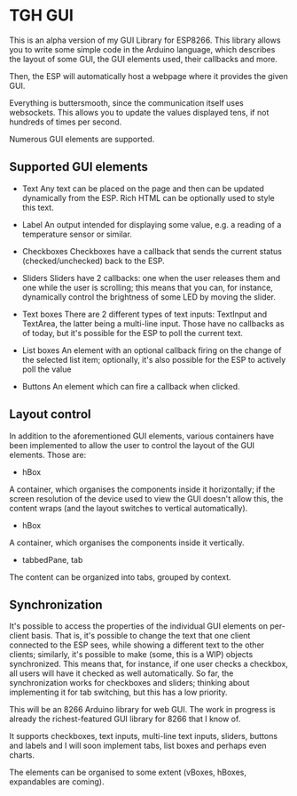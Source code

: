 # TGH GUI

This is an alpha version of my GUI Library for ESP8266. This library allows you to write some simple code in the Arduino language, which describes the layout of some GUI, the GUI elements used, their callbacks and more.

Then, the ESP will automatically host a webpage where it provides the given GUI.

Everything is buttersmooth, since the communication itself uses websockets. This allows you to update the values displayed tens, if not hundreds of times per second.

Numerous GUI elements are supported.

## Supported GUI elements

- Text
  Any text can be placed on the page and then can be updated dynamically from the ESP. Rich HTML can be optionally used to style this text.
  
- Label
  An output intended for displaying some value, e.g. a reading of a temperature sensor or similar.
  
- Checkboxes
  Checkboxes have a callback that sends the current status (checked/unchecked) back to the ESP.

- Sliders
  Sliders have 2 callbacks: one when the user releases them and one while the user is scrolling; this means that you can, for instance, dynamically control the brightness of some LED by moving the slider.
  
- Text boxes
  There are 2 different types of text inputs: TextInput and TextArea, the latter being a multi-line input. Those have no callbacks as of today, but it's possible for the ESP to poll the current text.
  
- List boxes
  An element with an optional callback firing on the change of the selected list item; optionally, it's also possible for the ESP to actively poll the value
  
- Buttons
An element which can fire a callback when clicked.
  
## Layout control

In addition to the aforementioned GUI elements, various containers have been implemented to allow the user to control the layout of the GUI elements. Those are:

- hBox

A container, which organises the components inside it horizontally; if the screen resolution of the device used to view the GUI doesn't allow this, the content wraps (and the layout switches to vertical automatically).

- hBox

A container, which organises the components inside it vertically.

- tabbedPane, tab

The content can be organized into tabs, grouped by context. 

## Synchronization

It's possible to access the properties of the individual GUI elements on per-client basis. That is, it's possible to change the text
that one client connected to the ESP sees, while showing a different text to the other clients; similarly, it's possible to make (some, this is a WIP) objects synchronized. This means that, for instance, if one user checks a checkbox, all users will have it checked as well automatically. So far, the synchronization works for checkboxes and sliders; thinking about implementing it for tab switching, but this has a low priority.

This will be an 8266 Arduino library for web GUI. The work in progress is already the richest-featured GUI library for 8266 that I know of.

It supports checkboxes, text inputs, multi-line text inputs, sliders, buttons and labels and I will soon implement tabs, list boxes and perhaps even charts.

The elements can be organised to some extent (vBoxes, hBoxes, expandables are coming).
